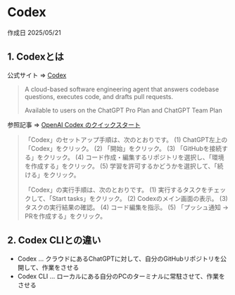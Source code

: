 # Codex

作成日 2025/05/21

## 1. Codexとは

公式サイト => [Codex](https://chatgpt.com/codex)

> A cloud-based software engineering agent that answers codebase questions, executes code, and drafts pull requests.
>
> Available to users on the ChatGPT Pro Plan and ChatGPT Team Plan

参照記事 => [OpenAI Codex のクイックスタート](https://note.com/npaka/n/n955421dfe2d2)

> 「Codex」のセットアップ手順は、次のとおりです。
> (1) ChatGPT左上の「Codex」をクリック。
> (2) 「開始」をクリック。
> (3) 「GitHubを接続する」をクリック。
> (4) コード作成・編集するリポジトリを選択し、「環境を作成する」をクリック。
> (5) 学習を許可するかどうかを選択して、「続ける」をクリック。
>
> 「Codex」の実行手順は、次のとおりです。
> (1) 実行するタスクをチェックして、「Start tasks」をクリック。
> (2) Codexのメイン画面の表示。
> (3) タスクの実行結果の確認。
> (4) コード編集を指示。
> (5) 「プッシュ通知 → PRを作成する」をクリック。

## 2. Codex CLIとの違い

- Codex ... クラウドにあるChatGPTに対して、自分のGitHubリポジトリを公開して、作業をさせる
- Codex CLI ... ローカルにある自分のPCのターミナルに常駐させて、作業をさせる
